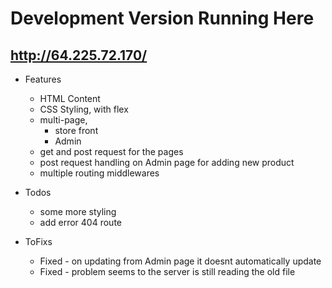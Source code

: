 # Development Version Running Here
## http://64.225.72.170/

* Features
    * HTML Content
    * CSS Styling, with flex
    * multi-page, 
        * store front
        * Admin
    * get and post request for the pages
    * post request handling on Admin page for adding new product
    * multiple routing middlewares

* Todos
    * some more styling
    * add error 404 route


* ToFixs
    * Fixed - on updating from Admin page it doesnt automatically update
    * Fixed - problem seems to the server is still reading the old file
